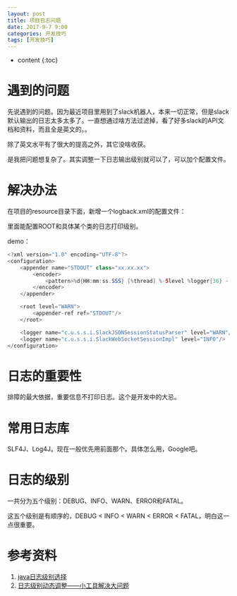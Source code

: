 ```yaml
---
layout: post
title: 项目日志问题
date: 2017-9-7 9:00
categories: 开发技巧
tags: [开发技巧]
---
```


* content
{:toc} 
# 遇到的问题

先说遇到的问题。因为最近项目里用到了slack机器人，本来一切正常，但是slack默认输出的日志太多太多了。一直想通过啥方法过滤掉，看了好多slack的API文档和资料，而且全是英文的。。

除了英文水平有了很大的提高之外，其它没啥收获。

是我把问题想复杂了。其实调整一下日志输出级别就可以了，可以加个配置文件。

# 解决办法

在项目的resource目录下面，新增一个logback.xml的配置文件：

里面能配置ROOT和具体某个类的日志打印级别。

demo：

```java
<?xml version="1.0" encoding="UTF-8"?>
<configuration>
    <appender name="STDOUT" class="xx.xx.xx">
        <encoder>
            <pattern>%d{HH:mm:ss.SSS} [%thread] %-5level %logger{36} - %msg%n</pattern>
        </encoder>
    </appender>

    <root level="WARN">
        <appender-ref ref="STDOUT"/>
    </root>

    <logger name="c.u.s.s.i.SlackJSONSessionStatusParser" level="WARN"/>
    <logger name="c.u.s.s.i.SlackWebSocketSessionImpl" level="INFO"/>
</configuration>
```

# 日志的重要性

排障的最大依据，重要信息不打印日志。这个是开发中的大忌。

# 常用日志库

SLF4J、Log4J。现在一般优先用前面那个。具体怎么用，Google吧。

# 日志的级别

一共分为五个级别：DEBUG、INFO、WARN、ERROR和FATAL。

这五个级别是有顺序的，DEBUG < INFO < WARN < ERROR < FATAL，明白这一点很重要。

# 参考资料

1. [java日志级别选择](http://zwb8686.blog.51cto.com/982393/1217309)
2. [日志级别动态调整——小工具解决大问题](https://tech.meituan.com/change_log_level.html)
